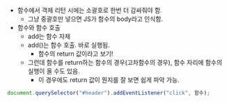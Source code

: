 - 함수에서 객체 리턴 시에는 소괄호로 한번 더 감싸줘야 함.
  - 그냥 중괄호만 넣으면 JS가 함수의 body라고 인식함.
- 함수와 함수 호출
  - add는 함수 자체
  - add()는 함수 호출. 바로 실행됨.
    - 함수의 return 값이라고 보기!
  - 그런데 함수를 return하는 함수의 경우(고차함수의 경우), 함수 자리에 함수의 실행이 올 수도 있음.
    - 이 경우에도 return 값이 뭔지를 잘 보면 쉽게 파악 가능.

```js
document.querySelector("#header").addEventListener("click", 함수);
```
